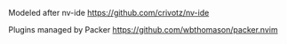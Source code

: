 Modeled after nv-ide
https://github.com/crivotz/nv-ide

Plugins managed by Packer
https://github.com/wbthomason/packer.nvim
